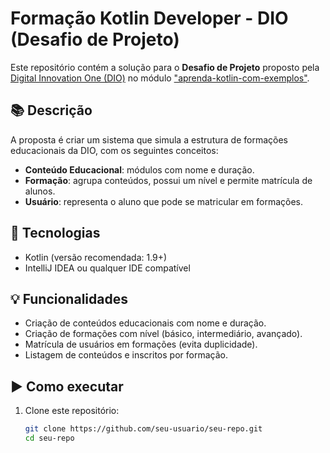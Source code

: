 # Formação Kotlin Developer - DIO (Desafio de Projeto)

Este repositório contém a solução para o **Desafio de Projeto** proposto pela [Digital Innovation One (DIO)](https://www.dio.me/) no módulo ["aprenda-kotlin-com-exemplos"](https://github.com/digitalinnovationone/aprenda-kotlin-com-exemplos-lab).

## 📚 Descrição

A proposta é criar um sistema que simula a estrutura de formações educacionais da DIO, com os seguintes conceitos:

- **Conteúdo Educacional**: módulos com nome e duração.
- **Formação**: agrupa conteúdos, possui um nível e permite matrícula de alunos.
- **Usuário**: representa o aluno que pode se matricular em formações.

## 🔧 Tecnologias

- Kotlin (versão recomendada: 1.9+)
- IntelliJ IDEA ou qualquer IDE compatível

## 💡 Funcionalidades

- Criação de conteúdos educacionais com nome e duração.
- Criação de formações com nível (básico, intermediário, avançado).
- Matrícula de usuários em formações (evita duplicidade).
- Listagem de conteúdos e inscritos por formação.

## ▶️ Como executar

1. Clone este repositório:
   ```bash
   git clone https://github.com/seu-usuario/seu-repo.git
   cd seu-repo
    ```
